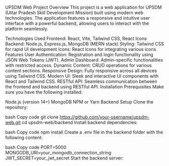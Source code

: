 
UPSDM Web Project
Overview
This project is a web application for UPSDM (Uttar Pradesh Skill Development Mission) built using modern web technologies. The application features a responsive and intuitive user interface with a powerful backend, allowing users to interact with the platform seamlessly.

Technologies Used
Frontend: React, Vite, Tailwind CSS, React Icons
Backend: Node.js, Express.js, MongoDB (MERN stack)
Styling: Tailwind CSS for rapid UI development
Icons: React Icons for integrating various icons
Features
User Authentication: Registration and login functionality using JSON Web Tokens (JWT).
Admin Dashboard: Admin-specific functionalities with restricted access.
Dynamic Content: CRUD operations for various content sections.
Responsive Design: Fully responsive across all devices using Tailwind CSS.
Modern UI: Sleek and interactive UI components with React and Tailwind CSS.
RESTful API: Seamless communication between the frontend and backend using RESTful API.
Installation
Prerequisites
Make sure you have the following installed:

Node.js (version 14+)
MongoDB
NPM or Yarn
Backend Setup
Clone the repository:

bash
Copy code
git clone https://github.com/your-username/upsdm-web.git
cd upsdm-web/backend
Install backend dependencies:

bash
Copy code
npm install
Create a .env file in the backend folder with the following content:

bash
Copy code
PORT=5000
MONGODB_URI=your_mongodb_connection_string
JWT_SECRET=your_jwt_secret
Start the backend server:
